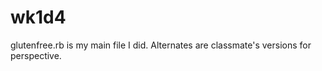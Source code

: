 wk1d4
=====

glutenfree.rb is my main file I did.  Alternates are classmate's versions for perspective.
